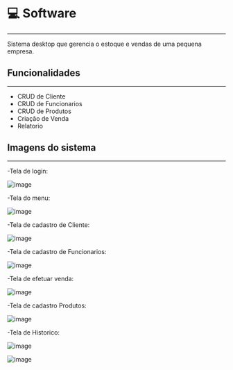 # 💻 Software
----
Sistema desktop que gerencia o estoque e vendas de uma pequena empresa.

## Funcionalidades
----
- CRUD de Cliente
- CRUD de Funcionarios
- CRUD de Produtos
- Criação de Venda
- Relatorio

## Imagens do sistema
----
-Tela de login:

![image](https://github.com/MatheusCostaVaz/java_delicia_royal/assets/105075092/7dd5ecb2-7afe-4f1c-8fc4-3778ada921a9)

-Tela do menu:

![image](https://github.com/MatheusCostaVaz/java_delicia_royal/assets/105075092/30b1f3c7-c450-492f-8193-eef1b0b89531)

-Tela de cadastro de Cliente:

![image](https://github.com/MatheusCostaVaz/java_delicia_royal/assets/105075092/7d5dd604-cfca-4e8f-8cbf-0066ab364f6c)

-Tela de cadastro de Funcionarios:

![image](https://github.com/MatheusCostaVaz/java_delicia_royal/assets/105075092/0baf89da-39f6-4297-aa8e-60bfe53fed18)

-Tela de efetuar venda:

![image](https://github.com/MatheusCostaVaz/java_delicia_royal/assets/105075092/2ca05bdf-356e-434f-afa0-029a85ed5e12)

-Tela de cadastro Produtos:

![image](https://github.com/MatheusCostaVaz/java_delicia_royal/assets/105075092/f49df457-f661-43a7-86bf-a7b550a14b46)

-Tela de Historico:

![image](https://github.com/MatheusCostaVaz/java_delicia_royal/assets/105075092/ed750901-43cd-4da7-a2f4-71982bd259e9)

![image](https://github.com/MatheusCostaVaz/java_delicia_royal/assets/105075092/8ce75bdc-1456-4747-a658-ec5fa093bf4d)






